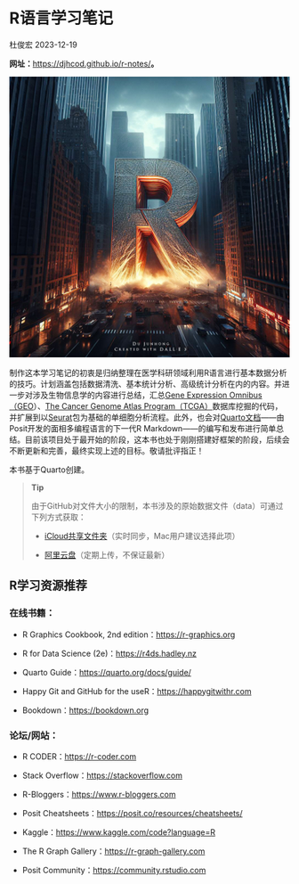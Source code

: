 # R语言学习笔记
杜俊宏
2023-12-19

**网址：**<https://djhcod.github.io/r-notes/>**。**

![](images/book_cover.jpg)

制作这本学习笔记的初衷是归纳整理在医学科研领域利用R语言进行基本数据分析的技巧。计划涵盖包括数据清洗、基本统计分析、高级统计分析在内的内容。并进一步对涉及生物信息学的内容进行总结，汇总[Gene
Expression Omnibus（GEO](https://www.ncbi.nlm.nih.gov/geo/)）、[The
Cancer Genome Atlas
Program（TCGA）](https://www.cancer.gov/ccg/research/genome-sequencing/tcga)数据库挖掘的代码，并扩展到以[Seurat](https://satijalab.org/seurat/)包为基础的单细胞分析流程。此外，也会对[Quarto文档](https://quarto.org)——由Posit开发的面相多编程语言的下一代R
Markdown——的编写和发布进行简单总结。目前该项目处于最开始的阶段，这本书也处于刚刚搭建好框架的阶段，后续会不断更新和完善，最终实现上述的目标。敬请批评指正！

本书基于Quarto创建。

<div>

> **Tip**
>
> 由于GitHub对文件大小的限制，本书涉及的原始数据文件（data）可通过下列方式获取：
>
> - [iCloud共享文件夹](https://www.icloud.com.cn/iclouddrive/018ENTDGZBLoJOI1Dgvh8c_4w#data)（实时同步，Mac用户建议选择此项）
>
> - [阿里云盘](https://www.alipan.com/s/hr2jqzdNAkk)（定期上传，不保证最新）

</div>

## R学习资源推荐

### 在线书籍：

- R Graphics Cookbook, 2nd edition：<https://r-graphics.org>

- R for Data Science (2e)：<https://r4ds.hadley.nz>

- Quarto Guide：<https://quarto.org/docs/guide/>

- Happy Git and GitHub for the useR：<https://happygitwithr.com>

- Bookdown：<https://bookdown.org>

### 论坛/网站：

- R CODER：<https://r-coder.com>

- Stack Overflow：<https://stackoverflow.com>

- R-Bloggers：<https://www.r-bloggers.com>

- Posit Cheatsheets：<https://posit.co/resources/cheatsheets/>

- Kaggle：<https://www.kaggle.com/code?language=R>

- The R Graph Gallery：<https://r-graph-gallery.com>

- Posit Community：<https://community.rstudio.com>
